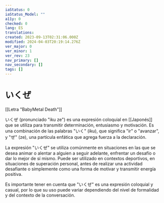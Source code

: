 ```yaml
---
iaStatus: 0
iaStatus_Model: ""
a11y: 0
checked: 0
lang: ES
translations: 
created: 2023-09-13T02:31:06.000Z
modified: 2024-04-03T20:19:14.276Z
ver_major: 0
ver_minor: 1
ver_rev: 23
nav_primary: []
nav_secondary: []
tags: []
---
```

# いくぜ

[[Letra "BabyMetal Death"]]
  
いくぜ (pronunciado "iku ze") es una expresión coloquial en [[Japonés]] que se utiliza para transmitir determinación, entusiasmo y motivación. Es una combinación de las palabras "いく" (iku), que significa "ir" o "avanzar", y "ぜ" (ze), una partícula enfática que agrega fuerza a la declaración.

La expresión "いくぜ" se utiliza comúnmente en situaciones en las que se desea animar o alentar a alguien a seguir adelante, enfrentar un desafío o dar lo mejor de sí mismo. Puede ser utilizado en contextos deportivos, en situaciones de superación personal, antes de realizar una actividad desafiante o simplemente como una forma de motivar y transmitir energía positiva.

Es importante tener en cuenta que "いくぜ" es una expresión coloquial y casual, por lo que su uso puede variar dependiendo del nivel de formalidad y del contexto de la conversación.